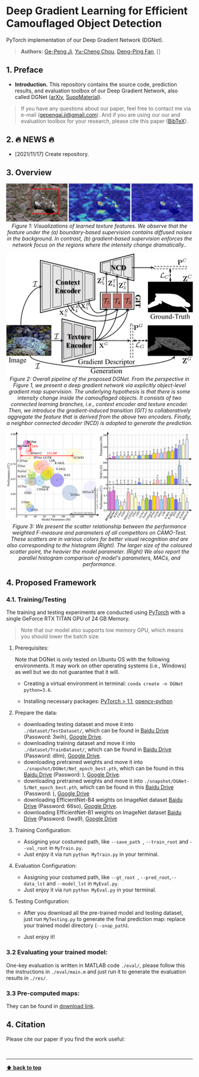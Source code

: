 # Deep Gradient Learning for Efficient Camouflaged Object Detection

PyTorch implementation of our Deep Gradient Network (DGNet).

> **Authors:** 
> [Ge-Peng Ji](https://scholar.google.com/citations?user=oaxKYKUAAAAJ&hl=en),
> [Yu-Cheng Chou](https://scholar.google.com/citations?user=YVNRBTcAAAAJ&hl=en),
> [Deng-Ping Fan](https://dpfan.net/), 
> []

## 1. Preface

- **Introduction.** This repository contains the source code, prediction results, and evaluation toolbox of our Deep Gradient Network, also called DGNet ([arXiv](), [SuppMaterial]()).

> If you have any questions about our paper, feel free to contact me via e-mail (gepengai.ji@gmail.com). 
> And if you are using our our and evaluation toolbox for your research, please cite this paper ([BibTeX](#4-citation)).


## 2. :fire: NEWS :fire:

- [2021/11/17] Create repository.


## 3. Overview

<p align="center">
    <img src="./assest/FeatureVis.pdf"/> <br />
    <em> 
    Figure 1: Visualizations of learned texture features. We observe that the feature under the (a) boundary-based supervision contains diffused noises in the background. 
    In contrast, (b) gradient-based supervision enforces the network focus on the regions where the intensity change dramatically..
    </em>
</p>

<p align="center">
    <img src="./assest/DGNet-Framework.pdf"/> <br />
    <em> 
    Figure 2: Overall pipeline of the proposed DGNet. From the perspective in Figure 1, we present a deep gradient network via explicitly object-level gradient map supervision. The underlying hypothesis is that there is some intensity change inside the camouflaged objects. It consists of two connected learning branches, i.e., context encoder and texture encoder. Then, we introduce the gradient-induced transition (GIT) to collaboratively aggregate the feature that is derived from the above two encoders. Finally, a neighbor connected decoder (NCD) is adopted to generate the prediction.
    </em>
</p>

<p align="center">
    <img src="./assest/BubbleBarFig.pdf"/> <br />
    <em> 
    Figure 3: We present the scatter relationship between the performance weighted F-measure and parameters of all competitors on CAMO-Test.
    These scatters are in various colors for better visual recognition and are also corresponding to the histogram (Right).
    The larger size of the coloured scatter point, the heavier the model parameter.
    (Right) We also report the parallel histogram comparison of model's parameters, MACs, and performance.
    </em>
</p>


## 4. Proposed Framework

### 4.1. Training/Testing

The training and testing experiments are conducted using [PyTorch](https://github.com/pytorch/pytorch) with 
a single GeForce RTX TITAN GPU of 24 GB Memory.

> Note that our model also supports low memory GPU, which means you should lower the batch size.

1. Prerequisites:
  
    Note that DGNet is only tested on Ubuntu OS with the following environments. 
    It may work on other operating systems (i.e., Windows) as well but we do not guarantee that it will.
    
    + Creating a virtual environment in terminal: `conda create -n DGNet python=3.6`.
    
    + Installing necessary packages: [PyTorch > 1.1](https://pytorch.org/), [opencv-python](https://pypi.org/project/opencv-python/)

1. Prepare the data:

    + downloading testing dataset and move it into `./dataset/TestDataset/`, 
    which can be found in [Baidu Drive](https://pan.baidu.com/s/1Gg9zco1rt8314cuemqMFBg) (Password: 3wih), [Google Drive](https://drive.google.com/file/d/1LraHmnmgqibzqpqTi4E4l1O2MTusJjrZ/view?usp=sharing).
    + downloading training dataset and move it into `./dataset/TrainDataset/`, 
    which can be found in [Baidu Drive](https://pan.baidu.com/s/175Xx6SQbN2YE9A_ImtTM5A) (Password: dllm), [Google Drive](https://drive.google.com/file/d/1VLKI5pJdM6p4fW2cBZ_2EnoykbQeAHOe/view?usp=sharing).
    + downloading pretrained weights and move it into `./snapshot/DGNet/Net_epoch_best.pth`, 
    which can be found in this [Baidu Drive]() (Password: ), [Google Drive]().
    + downloading pretrained weights and move it into `./snapshot/DGNet-S/Net_epoch_best.pth`, 
    which can be found in this [Baidu Drive]() (Password: ), [Google Drive]()
    + downloading EfficientNet-B4 weights on ImageNet dataset [Baidu Drive](https://pan.baidu.com/s/1xBC6qiXjC4oSztQNy_1Cmg) (Password: 66so), [Google Drive](https://drive.google.com/file/d/1XrUOmgB86L84JefoNq0gq2scBZjGaTkm/view?usp=sharing).
    + downloading EfficientNet-B1 weights on ImageNet dataset [Baidu Drive](https://pan.baidu.com/s/1ORAVErkwvgqG0J3qX79pLw) (Password: 0wa9), [Google Drive](https://drive.google.com/file/d/1niq1xi5IMdBToyS8kUzoppFIqTYM9kRr/view?usp=sharing)
   
1. Training Configuration:

    + Assigning your costumed path, like `--save_path `, `--train_root` and `--val_root` in `MyTrain.py`.
    + Just enjoy it via run `python MyTrain.py` in your terminal.
    
1. Evaluation Configuration:

    + Assigning your costumed path, like `--gt_root `, `--pred_root`,`--data_lst` and `--model_lst` in `MyEval.py`.
    + Just enjoy it via run `python MyEval.py` in your terminal.

1. Testing Configuration:

    + After you download all the pre-trained model and testing dataset, just run `MyTesting.py` to generate the final prediction map: 
    replace your trained model directory (`--snap_path`).
    
    + Just enjoy it!

### 3.2 Evaluating your trained model:

One-key evaluation is written in MATLAB code `./eval/`, 
please follow this the instructions in `./eval/main.m` and just run it to generate the evaluation results in `./res/`.

### 3.3 Pre-computed maps: 
They can be found in [download link]().


## 4. Citation

Please cite our paper if you find the work useful: 

​    

---

**[⬆ back to top](#0-preface)**
